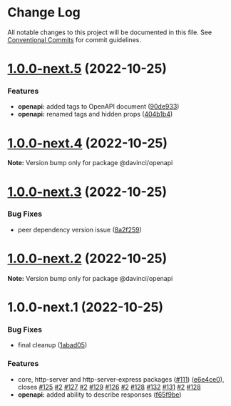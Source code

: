 # Change Log

All notable changes to this project will be documented in this file.
See [Conventional Commits](https://conventionalcommits.org) for commit guidelines.

# [1.0.0-next.5](https://github.com/HPInc/davinci/compare/@davinci/openapi@1.0.0-next.4...@davinci/openapi@1.0.0-next.5) (2022-10-25)


### Features

* **openapi:** added tags to OpenAPI document ([90de933](https://github.com/HPInc/davinci/commit/90de933318498e5e8e62a17acc39f78180a4ca93))
* **openapi:** renamed tags and hidden props ([404b1b4](https://github.com/HPInc/davinci/commit/404b1b424ffb57895c246ae18cfb9e9e71d78a24))





# [1.0.0-next.4](https://github.com/HPInc/davinci/compare/@davinci/openapi@1.0.0-next.3...@davinci/openapi@1.0.0-next.4) (2022-10-25)

**Note:** Version bump only for package @davinci/openapi





# [1.0.0-next.3](https://github.com/HPInc/davinci/compare/@davinci/openapi@1.0.0-next.2...@davinci/openapi@1.0.0-next.3) (2022-10-25)


### Bug Fixes

* peer dependency version issue ([8a2f259](https://github.com/HPInc/davinci/commit/8a2f259440c822c7c0d2263a16cb19079ed74b9a))





# [1.0.0-next.2](https://github.com/HPInc/davinci/compare/@davinci/openapi@1.0.0-next.1...@davinci/openapi@1.0.0-next.2) (2022-10-25)

**Note:** Version bump only for package @davinci/openapi





# 1.0.0-next.1 (2022-10-25)


### Bug Fixes

* final cleanup ([1abad05](https://github.com/HPInc/davinci/commit/1abad05f3f49e69639bf607873024072c626605a))


### Features

* core, http-server and http-server-express packages ([#111](https://github.com/HPInc/davinci/issues/111)) ([e6e4ce0](https://github.com/HPInc/davinci/commit/e6e4ce0dcc81a3b44976cde471353f77ad872e65)), closes [#125](https://github.com/HPInc/davinci/issues/125) [#2](https://github.com/HPInc/davinci/issues/2) [#127](https://github.com/HPInc/davinci/issues/127) [#2](https://github.com/HPInc/davinci/issues/2) [#129](https://github.com/HPInc/davinci/issues/129) [#126](https://github.com/HPInc/davinci/issues/126) [#2](https://github.com/HPInc/davinci/issues/2) [#128](https://github.com/HPInc/davinci/issues/128) [#132](https://github.com/HPInc/davinci/issues/132) [#131](https://github.com/HPInc/davinci/issues/131) [#2](https://github.com/HPInc/davinci/issues/2) [#128](https://github.com/HPInc/davinci/issues/128)
* **openapi:** added ability to describe responses ([f65f9be](https://github.com/HPInc/davinci/commit/f65f9be062ee151d0bd2a888b54ea0c68c3acc9f))
